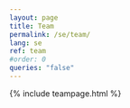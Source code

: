 ```yaml
---
layout: page
title: Team
permalink: /se/team/
lang: se
ref: team
#order: 0
queries: "false"
---
```


{% include teampage.html %}


